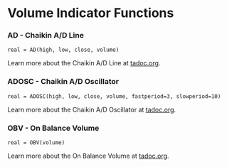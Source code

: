 # Volume Indicator Functions
### AD - Chaikin A/D Line
```
real = AD(high, low, close, volume)
```

Learn more about the Chaikin A/D Line at [tadoc.org](http://www.tadoc.org/indicator/AD.htm).
### ADOSC - Chaikin A/D Oscillator
```
real = ADOSC(high, low, close, volume, fastperiod=3, slowperiod=10)
```

Learn more about the Chaikin A/D Oscillator at [tadoc.org](http://www.tadoc.org/indicator/ADOSC.htm).
### OBV - On Balance Volume
```
real = OBV(volume)
```

Learn more about the On Balance Volume at [tadoc.org](http://www.tadoc.org/indicator/OBV.htm).